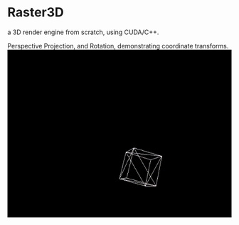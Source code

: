 # Raster3D
a 3D render engine from scratch, using CUDA/C++.

Perspective Projection, and Rotation, demonstrating coordinate transforms.
![](/perspective.gif)
